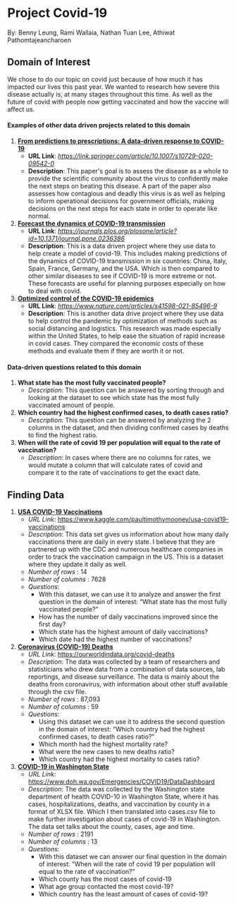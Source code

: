 # Project Covid-19
By: Benny Leung, Rami Wallaia, Nathan Tuan Lee, Athiwat Pathomtajeancharoen

## Domain of Interest

We chose to do our topic on covid just because of how much it has impacted our lives this past year. We wanted to research how severe this disease actually is, at many stages throughout this time. As well as the future of covid with people now getting vaccinated and how the vaccine will affect us.

#### Examples of other data driven projects related to this domain

1. **[From predictions to prescriptions: A data-driven response to COVID-19](https://link.springer.com/article/10.1007/s10729-020-09542-0)**
   - **URL Link**: _https://link.springer.com/article/10.1007/s10729-020-09542-0_
   - **Description**: This paper's goal is to assess the disease as a whole to provide the scientific community about the virus to confidently make the next steps on beating this disease. A part of the paper also assesses how contagious and deadly this virus is as well as helping to inform operational decisions for government officials, making decisions on the next steps for each state in order to operate like normal.
2. **[Forecast the dynamics of COVID-19 transmission](https://journals.plos.org/plosone/article?id=10.1371/journal.pone.0236386)**
   - **URL Link**: _https://journals.plos.org/plosone/article?id=10.1371/journal.pone.0236386_
   - **Description**: This is a data driven project where they use data to help create a model of covid-19. This includes making predictions of the dynamics of COVID-19 transmission in six countries: China, Italy, Spain, France, Germany, and the USA. Which is then compared to other similar diseases to see if COVID-19 is more extreme or not. These forecasts are useful for planning purposes especially on how to deal with covid.
3. **[Optimized control of the COVID-19 epidemics](https://www.nature.com/articles/s41598-021-85496-9)**
   - **URL Link**: _https://www.nature.com/articles/s41598-021-85496-9_
   - **Description**: This is another data drive project where they use data to help control the pandemic by optimization of methods such as social distancing and logistics. This research was made especially within the United States, to help ease the situation of rapid increase in covid cases. They compared the economic costs of these methods and evaluate them if they are worth it or not.

#### Data-driven questions related to this domain

1. **What state has the most fully vaccinated people?**
   - _Description_: This question can be answered by sorting through and looking at the dataset to see which state has the most fully vaccinated amount of people.
2. **Which country had the highest confirmed cases, to death cases ratio?**
   - _Description_: This question can be answered by analyzing the 2 columns in the dataset, and then dividing confirmed cases by deaths to find the highest ratio.
3. **When will the rate of covid 19 per population will equal to the rate of vaccination?**
   - _Description_: In cases where there are no columns for rates, we would mutate a column that will calculate rates of covid and compare it to the rate of vaccinations to get the exact date.

## Finding Data

1. **[USA COVID-19 Vaccinations](https://www.kaggle.com/paultimothymooney/usa-covid19-vaccinations)**
   - _URL Link_: https://www.kaggle.com/paultimothymooney/usa-covid19-vaccinations
   - _Description_: This data set gives us information about how many daily vaccinations there are daily in every state. I believe that they are partnered up with the CDC and numerous healthcare companies in order to track the vaccination campaign in the US. This is a dataset where they update it daily as well.
   - _Number of rows_ : 14
   - _Number of columns_ : 7628
   - _Questions_:
     - With this dataset, we can use it to analyze and answer the first question in the domain of interest: “What state has the most fully vaccinated people?”
     - How has the number of daily vaccinations improved since the first day?
     - Which state has the highest amount of daily vaccinations?
     - Which date had the highest number of vaccinations?
2. **[Coronavirus (COVID-19) Deaths](https://ourworldindata.org/covid-deaths)**
   - _URL Link_: https://ourworldindata.org/covid-deaths
   - _Description_: The data was collected by a team of researchers and statisticians who drew data from a combination of data sources, lab reportings, and disease surveillance. The data is mainly about the deaths from coronavirus, with information about other stuff available through the csv file.
   - _Number of rows_ : 87,093
   - _Number of columns_ : 59
   - _Questions_:
     - Using this dataset we can use it to address the second question in the domain of interest: “Which country had the highest confirmed cases, to death cases ratio?”
     - Which month had the highest mortality rate?
     - What were the new cases to new deaths ratio?
     - Which country had the highest mortality to cases ratio?
3. **[COVID-19 in Washington State](https://www.doh.wa.gov/Emergencies/COVID19/DataDashboard)**
   - _URL Link_: https://www.doh.wa.gov/Emergencies/COVID19/DataDashboard
   - _Description_: The data was collected by the Washington state department of health COVID-10 in Washington State, where it has cases, hospitalizations, deaths, and vaccination by county in a format of XLSX file. Which I then translated into cases.csv file to make further investigation about cases of covid-19 in Washington. The data set talks about the county, cases, age and time.
   - _Number of rows_ : 2191
   - _Number of columns_ : 13
   - _Questions_:
     - With this dataset we can answer our final question in the domain of interest: “When will the rate of covid 19 per population will equal to the rate of vaccination?”
     - Which county has the most cases of covid-19
     - What age group contacted the most covid-19?
     - Which country has the least amount of cases of covid-19?
